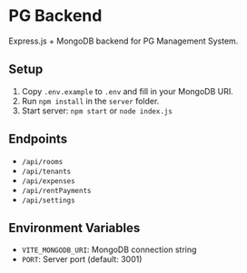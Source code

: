 # PG Backend

Express.js + MongoDB backend for PG Management System.

## Setup

1. Copy `.env.example` to `.env` and fill in your MongoDB URI.
2. Run `npm install` in the `server` folder.
3. Start server: `npm start` or `node index.js`

## Endpoints
- `/api/rooms`
- `/api/tenants`
- `/api/expenses`
- `/api/rentPayments`
- `/api/settings`

## Environment Variables
- `VITE_MONGODB_URI`: MongoDB connection string
- `PORT`: Server port (default: 3001)
